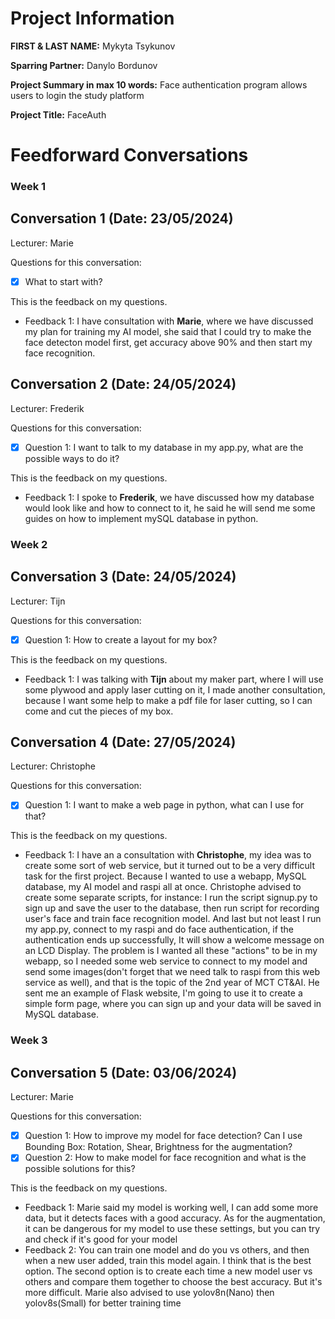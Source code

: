 # Project Information

**FIRST & LAST NAME:** Mykyta Tsykunov

**Sparring Partner:** Danylo Bordunov

**Project Summary in max 10 words:** Face authentication program allows users to login the study platform

**Project Title:** FaceAuth

# Feedforward Conversations

### Week 1

## Conversation 1 (Date: 23/05/2024)

Lecturer: Marie

Questions for this conversation:

- [x] What to start with?

This is the feedback on my questions.

- Feedback 1: I have consultation with **Marie**, where we have discussed my plan for training my AI model, she said that I could try to make the face detecton model first, get accuracy above 90% and then start my face recognition.

## Conversation 2 (Date: 24/05/2024)

Lecturer: Frederik

Questions for this conversation:

- [x] Question 1: I want to talk to my database in my app.py, what are the possible ways to do it?

This is the feedback on my questions.

- Feedback 1: I spoke to **Frederik**, we have discussed how my database would look like and how to connect to it, he said he will send me some guides on how to implement mySQL database in python.

### Week 2

## Conversation 3 (Date: 24/05/2024)

Lecturer: Tijn

Questions for this conversation:

- [x] Question 1: How to create a layout for my box?

This is the feedback on my questions.

- Feedback 1: I was talking with **Tijn** about my maker part, where I will use some plywood and apply laser cutting on it, I made another consultation, because I want some help to make a pdf file for laser cutting, so I can come and cut the pieces of my box.

## Conversation 4 (Date: 27/05/2024)

Lecturer: Christophe

Questions for this conversation:

- [x] Question 1: I want to make a web page in python, what can I use for that?

This is the feedback on my questions.

- Feedback 1: I have an a consultation with **Christophe**, my idea was to create some sort of web service, but it turned out to be a very difficult task for the first project. Because I wanted to use a webapp, MySQL database, my AI model and raspi all at once. Christophe advised to create some separate scripts, for instance: I run the script signup.py to sign up and save the user to the database, then run script for recording user's face and train face recognition model. And last but not least I run my app.py, connect to my raspi and do face authentication, if the authentication ends up successfully, It will show a welcome message on an LCD Display. The problem is I wanted all these "actions" to be in my webapp, so I needed some web service to connect to my model and send some images(don't forget that we need talk to raspi from this web service as well), and that is the topic of the 2nd year of MCT CT&AI. He sent me an example of Flask website, I'm going to use it to create a simple form page, where you can sign up and your data will be saved in MySQL database.

### Week 3

## Conversation 5 (Date: 03/06/2024)

Lecturer: Marie

Questions for this conversation:

- [x] Question 1: How to improve my model for face detection? Can I use Bounding Box: Rotation, Shear, Brightness for the augmentation?
- [x] Question 2: How to make model for face recognition and what is the possible solutions for this?

This is the feedback on my questions.

- Feedback 1: Marie said my model is working well, I can add some more data, but it detects faces with a good accuracy. As for the augmentation, it can be dangerous for my model to use these settings, but you can try and check if it's good for your model
- Feedback 2: You can train one model and do you vs others, and then when a new user added, train this model again. I think that is the best option. The second option is to create each time a new model user vs others and compare them together to choose the best accuracy. But it's more difficult.  Marie also advised to use yolov8n(Nano) then yolov8s(Small) for better training time